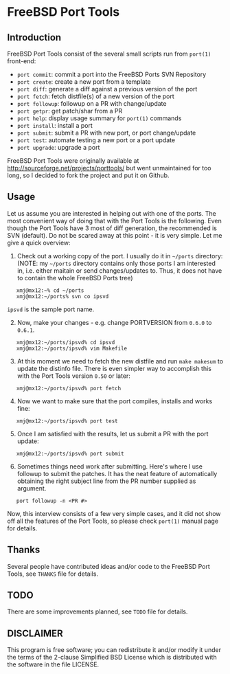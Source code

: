 FreeBSD Port Tools
==================


Introduction
------------

FreeBSD Port Tools consist of the several small scripts run from
`port(1)` front-end:
- `port commit`: commit a port into the FreeBSD Ports SVN Repository
- `port create`: create a new port from a template
- `port diff`: generate a diff against a previous version of the port
- `port fetch`: fetch distfile(s) of a new version of the port
- `port followup`: followup on a PR with change/update
- `port getpr`: get patch/shar from a PR
- `port help`: display usage summary for `port(1)` commands
- `port install`: install a port
- `port submit`: submit a PR with new port, or port change/update
- `port test`: automate testing a new port or a port update
- `port upgrade`: upgrade a port

FreeBSD Port Tools were originally available at <http://sourceforge.net/projects/porttools/>
but went unmaintained for too long, so I decided to fork the project and put it
on Github.

Usage
-----

Let us assume you are interested in helping out with one of the ports.
The most convenient way of doing that with the Port Tools is the following.
Even though the Port Tools have 3 most of diff generation, the recommended is
SVN (default). Do not be scared away at this point - it is very simple.
Let me give a quick overview:

1. Check out a working copy of the port. I usually do it in `~/ports` directory:
   (NOTE: my `~/ports` directory contains only those ports I am interested in,
   i.e. either maitain or send changes/updates to. Thus, it does not have
   to contain the whole FreeBSD Ports tree)

```
   xmj@mx12:~% cd ~/ports
   xmj@mx12:~/ports% svn co ipsvd
```

   `ipsvd` is the sample port name.

2. Now, make your changes - e.g. change PORTVERSION from `0.6.0` to `0.6.1`.


```
   xmj@mx12:~/ports/ipsvd% cd ipsvd
   xmj@mx12:~/ports/ipsvd% vim Makefile
```

3. At this moment we need to fetch the new distfile and run `make makesum`
   to update the distinfo file. There is even simpler way to accomplish this
   with the Port Tools version `0.50` or later:

```
   xmj@mx12:~/ports/ipsvd% port fetch
```

4. Now we want to make sure that the port compiles, installs and works fine:

```
   xmj@mx12:~/ports/ipsvd% port test
```

5. Once I am satisfied with the results, let us submit a PR
   with the port update:

```
   xmj@mx12:~/ports/ipsvd% port submit
```

6. Sometimes things need work after submitting. Here's where I use followup to
   submit the patches. It has the neat feature of automatically obtaining the
   right subject line from the PR number supplied as argument.

```
   port followup -n <PR #>
```

Now, this interview consists of a few very simple cases, and it did not show off
all the features of the Port Tools, so please check `port(1)` manual page for details.

Thanks
------
Several people have contributed ideas and/or code to the FreeBSD Port Tools,
see `THANKS` file for details.

TODO
----
There are some improvements planned, see `TODO` file for details.

DISCLAIMER
----------

This program is free software; you can redistribute it and/or modify it under
the terms of the 2-clause Simplified BSD License which is distributed with the
software in the file LICENSE.
